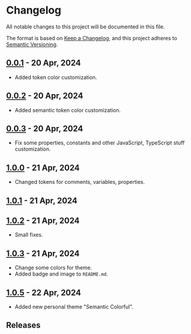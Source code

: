 # Changelog

All notable changes to this project will be documented in this file.

The format is based on [Keep a Changelog](https://keepachangelog.com/en/1.1.0/),
and this project adheres to [Semantic Versioning](https://semver.org/spec/v2.0.0.html).

## [0.0.1] - 20 Apr, 2024

- Added token color customization.

## [0.0.2] - 20 Apr, 2024

- Added semantic token color customization.

## [0.0.3] - 20 Apr, 2024

- Fix some properties, constants and other JavaScript, TypeScript stuff customization.

## [1.0.0] - 21 Apr, 2024

- Changed tokens for comments, variables, properties.

## [1.0.1] - 21 Apr, 2024

## [1.0.2] - 21 Apr, 2024

- Small fixes.

## [1.0.3] - 21 Apr, 2024

- Change some colors for theme.
- Added badge and image to `README.md`.

## [1.0.5] - 22 Apr, 2024

- Added new personal theme "Semantic Colorful".

## Releases

[1.0.5]: https://github.com/duttdutt/sublime-theme/compare/v1.0.5...v1.0.4
[1.0.4]: https://github.com/duttdutt/sublime-theme/compare/v1.0.4...v1.0.3
[1.0.3]: https://github.com/duttdutt/sublime-theme/compare/v1.0.3...v1.0.2
[1.0.2]: https://github.com/duttdutt/sublime-theme/compare/v1.0.2...v1.0.1
[1.0.1]: https://github.com/duttdutt/sublime-theme/compare/v1.0.1...v1.0.0
[1.0.0]: https://github.com/duttdutt/sublime-theme/compare/v1.0.0...v0.0.3
[0.0.3]: https://github.com/duttdutt/sublime-theme/compare/v0.0.2...v0.0.3
[0.0.2]: https://github.com/duttdutt/sublime-theme/compare/v0.0.1...v0.0.2
[0.0.1]: https://github.com/duttdutt/sublime-theme/releases/tag/v0.0.1
